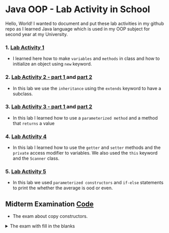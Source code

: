 
# Java OOP - Lab Activity in School
Hello, World! I wanted to document and put these lab activities in my github repo as I learned Java language which is used in my OOP subject for second year at my University.

### 1. [Lab Activity 1](lab_act_files/Lab1.java) 
 
   - I learned here how to make `variables` and `methods` in class and how to initialize an object using `new` keyword.

### 2. [Lab Activity 2 - part 1 ](lab_act_files/Lab2.java) and [part 2](lab_act_files/Lab2_1.java) 
   - In this lab we use the `inheritance` using the `extends` keyword to have a subclass.

### 3. [Lab Activity 3 - part 1 ](lab_act_files/Lab3.java) and [part 2](lab_act_files/Lab3_1.java) 
- In this lab I learned how to use a `parameterized method` and a method that `returns` a value

### 4. [Lab Activity 4](lab_act_files/Lab4.java) 
- In this lab I learned how to use the `getter` and `setter` methods and the `private` access modifier to variables. We also used the `this` keyword and the `Scanner` class.

### 5. [Lab Activity 5](lab_act_files/Lab5.java) 
- In this lab we used `parameterized constructors` and `if-else` statements to print the whether the average is ood or even.



## Midterm Examination [Code](lab_act_files/Exam.java) 
- The exam about copy constructors.

<details>
<summary>The exam with fill in the blanks</summary>
<br>

```java

public class Rectangle {
    private double width;
    private double height;

    public Rectangle(double width, double height) {
        this.width = width;
        this.height = height;
    }

    // Constructor to create a square
    public Rectangle(double side) {
        this.width = side;
        this.height = side;
    }

    // Copy constructor
    public Rectangle(Rectangle rectangle) {
        this.width = rectangle.________;
        this.height = rectangle.________;
    }

    public double getWidth() {
        return width;
    }

    public double getHeight() {
        return height;
    }

    public void setWidth(double width) {
        this.width = width;
    }

    public void setHeight(double height) {
        this.height = height;
    }

    @Override
    public String toString() {
        return "Rectangle {width=" + width + ", height=" + height + "}";
    }

    public static void main(String[] args) {
        Rectangle ________ = new Rectangle(10.0, 5.0);
        Rectangle ________ = new Rectangle(8.0);

        System.out.println("Rectangle 1: " + rectangle1);
        System.out.println("Rectangle 2: " + rectangle2);

        Rectangle ________ = new Rectangle(________);
        System.out.println("Rectangle 3: " + rectangle3);
    }

   //  What is the output of this code?
   // _____________________________________
   // _____________________________________
   // _____________________________________
}
```

</details>


